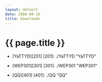```yaml
---
layout: default
date: 2006-08-16
title: Downloads
---
```


# {{ page.title }}


- [YaTTYD][201]
  [201]: ./YaTTYD          "YaTTYD"

- [WEP301][301]
  [301]: ./WEP301          "WEP301"

- [QQ][401]
  [401]: ./QQ          "QQ"
